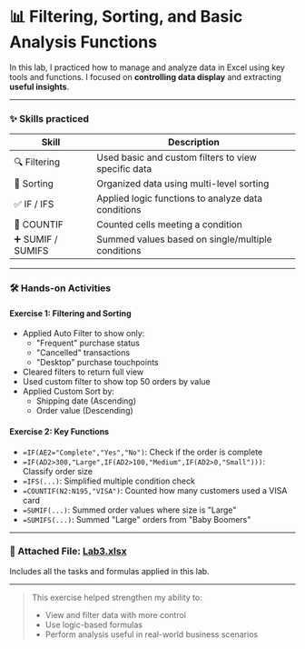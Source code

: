 # 📊 Filtering, Sorting, and Basic Analysis Functions

In this lab, I practiced how to manage and analyze data in Excel using key tools and functions. I focused on **controlling data display** and extracting **useful insights**.

---

### ✨ Skills practiced

| Skill | Description |
|--------|------------|
| 🔍 Filtering | Used basic and custom filters to view specific data |
| 📑 Sorting | Organized data using multi-level sorting |
| ✅ IF / IFS | Applied logic functions to analyze data conditions |
| 🔢 COUNTIF | Counted cells meeting a condition |
| ➕ SUMIF / SUMIFS | Summed values based on single/multiple conditions |

---

### 🛠️ Hands-on Activities

#### Exercise 1: Filtering and Sorting
- Applied Auto Filter to show only:
  - "Frequent" purchase status
  - "Cancelled" transactions
  - "Desktop" purchase touchpoints
- Cleared filters to return full view
- Used custom filter to show top 50 orders by value
- Applied Custom Sort by:
  - Shipping date (Ascending)
  - Order value (Descending)

#### Exercise 2: Key Functions
- `=IF(AE2="Complete","Yes","No")`: Check if the order is complete
- `=IF(AD2>300,"Large",IF(AD2>100,"Medium",IF(AD2>0,"Small")))`: Classify order size
- `=IFS(...)`: Simplified multiple condition check
- `=COUNTIF(N2:N195,"VISA")`: Counted how many customers used a VISA card
- `=SUMIF(...)`: Summed order values where size is "Large"
- `=SUMIFS(...)`: Summed "Large" orders from "Baby Boomers"

---

### 📎 Attached File: [ Lab3.xlsx](./Lab3.xlsx) 
Includes all the tasks and formulas applied in this lab.

---
 
> This exercise helped strengthen my ability to:
> - View and filter data with more control
> - Use logic-based formulas
> - Perform analysis useful in real-world business scenarios
